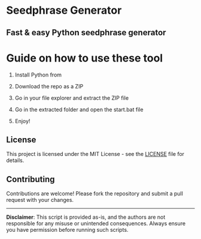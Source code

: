 # Seedphrase Generator         
          
## Fast & easy Python seedphrase generator          
                 
# Guide on how to use these tool              
                
1. Install Python from            
     
2. Download the repo as a ZIP            
       
3. Go in your file explorer and extract the ZIP file       
             
4. Go in the extracted folder and open the start.bat file         
             
5. Enjoy!            
               
## License               
         
This project is licensed under the MIT License - see the [LICENSE](LICENSE) file for details.                   
    
## Contributing      
         
Contributions are welcome! Please fork the repository and submit a pull request with your changes.              
          
---        
           
**Disclaimer**: This script is provided as-is, and the authors are not responsible for any misuse or unintended consequences. Always ensure you have permission before running such scripts.             